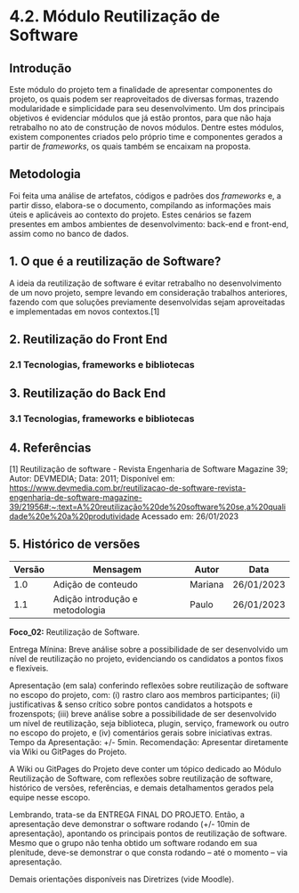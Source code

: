 # 4.2. Módulo Reutilização de Software
## Introdução
Este módulo do projeto tem a finalidade de apresentar componentes do projeto, os quais podem ser reaproveitados de diversas
formas, trazendo modularidade e simplicidade para seu desenvolvimento. Um dos principais objetivos é evidenciar módulos que
já estão prontos, para que não haja retrabalho no ato de construção de novos módulos. Dentre estes módulos, existem componentes
criados pelo próprio time e componentes gerados a partir de *frameworks*, os quais também se encaixam na proposta.

## Metodologia
Foi feita uma análise de artefatos, códigos e padrões dos *frameworks* e, a partir disso, elabora-se o documento, compilando
as informações mais úteis e aplicáveis ao contexto do projeto. Estes cenários se fazem presentes em ambos ambientes de desenvolvimento:
back-end e front-end, assim como no banco de dados.

## 1. O que é a reutilização de Software?
A ideia da reutilização de software é evitar retrabalho no desenvolvimento de um novo projeto, sempre levando em consideração trabalhos anteriores, fazendo com que soluções previamente desenvolvidas sejam aproveitadas e implementadas em novos contextos.[1]

## 2. Reutilização do Front End
### 2.1 Tecnologias, frameworks e bibliotecas

## 3. Reutilização do Back End
### 3.1 Tecnologias, frameworks e bibliotecas

## 4. Referências
[1] Reutilização de software - Revista Engenharia de Software Magazine 39; Autor: DEVMEDIA; Data: 2011; Disponível em: https://www.devmedia.com.br/reutilizacao-de-software-revista-engenharia-de-software-magazine-39/21956#:~:text=A%20reutilização%20de%20software%20se,a%20qualidade%20e%20a%20produtividade Acessado em: 26/01/2023

## 5. Histórico de versões
  
| Versão | Mensagem                   | Autor        | Data       |
|--------|----------------------------|--------------|------------|
| 1.0    | Adição de conteudo         |       Mariana| 26/01/2023 |
| 1.1    | Adição introdução e metodologia| Paulo | 26/01/2023 |


**Foco_02:** Reutilização de Software.

Entrega Mínina: Breve análise sobre a possibilidade de ser desenvolvido um nível de reutilização no projeto, evidenciando os candidatos a pontos fixos e flexíveis.

Apresentação (em sala) conferindo reflexões sobre reutilização de software no escopo do projeto, com: (i) rastro claro aos membros participantes; (ii) justificativas & senso crítico sobre pontos candidatos a hotspots e frozenspots; (iii) breve análise sobre a possibilidade de ser desenvolvido um nível de reutilização, seja biblioteca, plugin, serviço, framework ou outro no escopo do projeto, e (iv) comentários gerais sobre iniciativas extras. Tempo da Apresentação: +/- 5min. Recomendação: Apresentar diretamente via Wiki ou GitPages do Projeto.

A Wiki ou GitPages do Projeto deve conter um tópico dedicado ao Módulo Reutilização de Software, com reflexões sobre reutilização de software, histórico de versões, referências, e demais detalhamentos gerados pela equipe nesse escopo.

Lembrando, trata-se da ENTREGA FINAL DO PROJETO. Então, a apresentação deve demonstrar o software rodando (+/- 10min de apresentação), apontando os principais pontos de reutilização de software. Mesmo que o grupo não tenha obtido um software rodando em sua plenitude, deve-se demonstrar o que consta rodando – até o momento – via apresentação.

Demais orientações disponíveis nas Diretrizes (vide Moodle).
